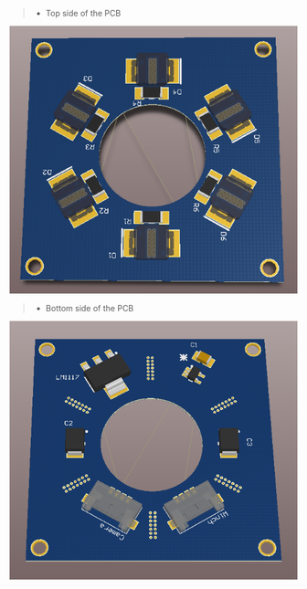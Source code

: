 > - Top side of the PCB

![enter image description here](https://github.com/andres-tr/BoreholeCamera/blob/master/img/PCB_Probe_Top.png)

> - Bottom side of the PCB

![enter image description here](https://github.com/andres-tr/BoreholeCamera/blob/master/img/PCB_Probe_Bottom.png)


